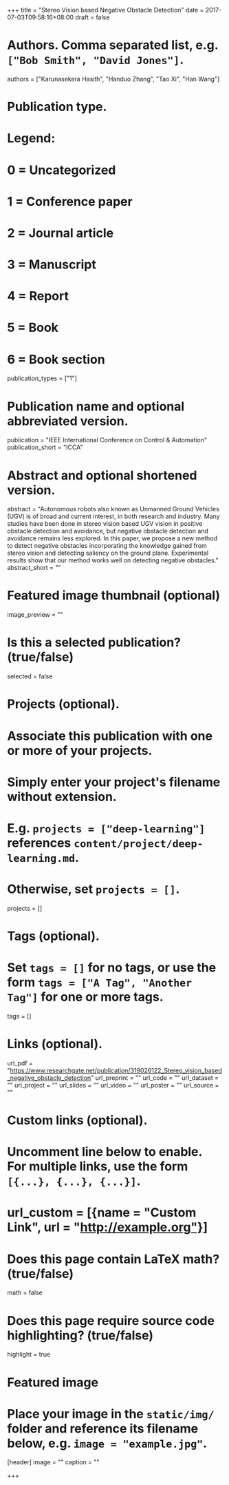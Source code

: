 +++
title = "Stereo Vision based Negative Obstacle Detection"
date = 2017-07-03T09:58:16+08:00
draft = false

# Authors. Comma separated list, e.g. `["Bob Smith", "David Jones"]`.
authors = ["Karunasekera Hasith", "Handuo Zhang", "Tao Xi", "Han Wang"]

# Publication type.
# Legend:
# 0 = Uncategorized
# 1 = Conference paper
# 2 = Journal article
# 3 = Manuscript
# 4 = Report
# 5 = Book
# 6 = Book section
publication_types = ["1"]

# Publication name and optional abbreviated version.
publication = "IEEE International Conference on Control & Automation"
publication_short = "ICCA"

# Abstract and optional shortened version.
abstract = "Autonomous robots also known as Unmanned Ground Vehicles (UGV) is of broad and current interest, in both research and industry. Many studies have been done in stereo vision based UGV vision in positive obstacle detection and avoidance, but negative obstacle detection and avoidance remains less explored. In this paper, we propose a new method to detect negative obstacles incorporating the knowledge gained from stereo vision and detecting saliency on the ground plane. Experimental results show that our method works well on detecting negative obstacles."
abstract_short = ""

# Featured image thumbnail (optional)
image_preview = ""

# Is this a selected publication? (true/false)
selected = false

# Projects (optional).
#   Associate this publication with one or more of your projects.
#   Simply enter your project's filename without extension.
#   E.g. `projects = ["deep-learning"]` references `content/project/deep-learning.md`.
#   Otherwise, set `projects = []`.
projects = []

# Tags (optional).
#   Set `tags = []` for no tags, or use the form `tags = ["A Tag", "Another Tag"]` for one or more tags.
tags = []

# Links (optional).
url_pdf = "https://www.researchgate.net/publication/319026122_Stereo_vision_based_negative_obstacle_detection"
url_preprint = ""
url_code = ""
url_dataset = ""
url_project = ""
url_slides = ""
url_video = ""
url_poster = ""
url_source = ""

# Custom links (optional).
#   Uncomment line below to enable. For multiple links, use the form `[{...}, {...}, {...}]`.
# url_custom = [{name = "Custom Link", url = "http://example.org"}]

# Does this page contain LaTeX math? (true/false)
math = false

# Does this page require source code highlighting? (true/false)
highlight = true

# Featured image
# Place your image in the `static/img/` folder and reference its filename below, e.g. `image = "example.jpg"`.
[header]
image = ""
caption = ""

+++

